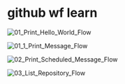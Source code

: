 # github wf learn

![01_Print_Hello_World_Flow](https://github.com/Albejr/github-workflow-learn/actions/workflows/sample-1.yaml/badge.svg?branch=main)

![01_1_Print_Message_Flow](https://github.com/Albejr/github-workflow-learn/actions/workflows/sample-1_1.yaml/badge.svg?branch=main)

![02_Print_Scheduled_Message_Flow](https://github.com/Albejr/github-workflow-learn/actions/workflows/sample-2.yaml/badge.svg?branch=main)

![03_List_Repository_Flow](https://github.com/Albejr/github-workflow-learn/actions/workflows/sample-3.yaml/badge.svg?branch=main)
